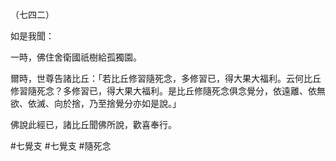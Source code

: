 （七四二）

如是我聞：

一時，佛住舍衛國祇樹給孤獨園。

爾時，世尊告諸比丘：「若比丘修習隨死念，多修習已，得大果大福利。云何比丘修習隨死念？多修習已，得大果大福利。是比丘修隨死念俱念覺分，依遠離、依無欲、依滅、向於捨，乃至捨覺分亦如是說。」

佛說此經已，諸比丘聞佛所說，歡喜奉行。



#七覺支
#七覺支
#隨死念
